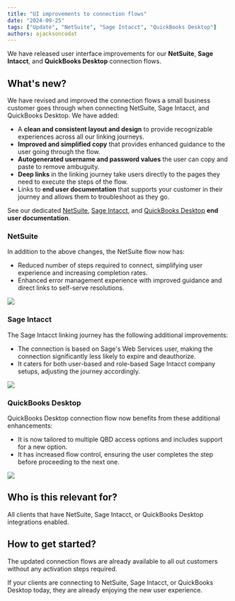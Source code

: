 ```yaml
---
title: "UI improvements to connection flows"
date: "2024-09-25"
tags: ["Update", "NetSuite", "Sage Intacct", "QuickBooks Desktop"]
authors: ajacksoncodat
---
```


We have released user interface improvements for our **NetSuite**, **Sage Intacct**, and **QuickBooks Desktop** connection flows. 

<!--truncate-->

## What's new?

We have revised and improved the connection flows a small business customer goes through when connecting NetSuite, Sage Intacct, and QuickBooks Desktop. We have added:

- A **clean and consistent layout and design** to provide recognizable experiences across all our linking journeys.
- **Improved and simplified copy** that provides enhanced guidance to the user going through the flow.
- **Autogenerated username and password values** the user can copy and paste to remove ambuguity.
- **Deep links** in the linking journey take users directly to the pages they need to execute the steps of the flow.
- Links to **end user documentation** that supports your customer in their journey and allows them to troubleshoot as they go. 

See our dedicated [NetSuite](/smb-help-hub/integrations/netsuite/overview), [Sage Intacct](/smb-help-hub/integrations/sage-intacct/overview), and [QuickBooks Desktop](/smb-help-hub/integrations/qb-desktop/overview) **end user documentation**.

### NetSuite

In addition to the above changes, the NetSuite flow now has:

- Reduced number of steps required to connect, simplifying user experience and increasing completion rates.
- Enhanced error management experience with improved guidance and direct links to self-serve resolutions.

![](/img/updates/240925-ui-improvements-netsuite.png)


### Sage Intacct

The Sage Intacct linking journey has the following additional improvements:

- The connection is based on Sage's Web Services user, making the connection significantly less likely to expire and deauthorize. 
- It caters for both user-based and role-based Sage Intacct company setups, adjusting the journey accordingly.

![](/img/updates/240925-ui-improvements-sageintacct.png)

### QuickBooks Desktop

QuickBooks Desktop connection flow now benefits from these additional enhancements:

- It is now tailored to multiple QBD access options and includes support for a new option. 
- It has increased flow control, ensuring the user completes the step before proceeding to the next one.

![](/img/updates/240925-ui-improvements-qbd.png)

## Who is this relevant for?

All clients that have NetSuite, Sage Intacct, or QuickBooks Desktop integrations enabled.

## How to get started?

The updated connection flows are already available to all out customers without any activation steps required. 

If your clients are connecting to NetSuite, Sage Intacct, or QuickBooks Desktop today, they are already enjoying the new user experience.
